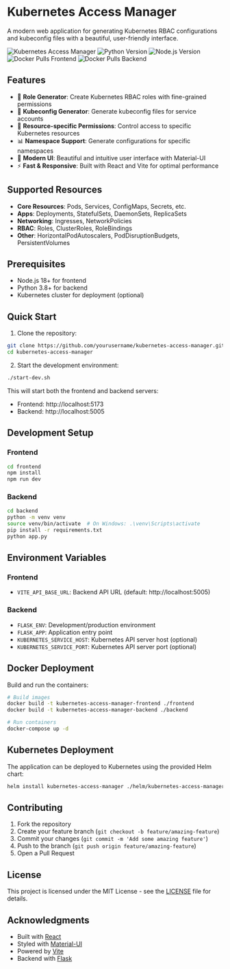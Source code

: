 # Kubernetes Access Manager

A modern web application for generating Kubernetes RBAC configurations and kubeconfig files with a beautiful, user-friendly interface.

![Kubernetes Access Manager](https://img.shields.io/badge/Kubernetes-Access%20Manager-326CE5?style=for-the-badge&logo=kubernetes&logoColor=white)
![Python Version](https://img.shields.io/badge/Python-3.11%2B-blue?style=flat-square&logo=python)
![Node.js Version](https://img.shields.io/badge/Node.js-18%2B-green?style=flat-square&logo=nodedotjs)
![Docker Pulls Frontend](https://img.shields.io/docker/pulls/yonahdissen/kubernetes-access-manager-frontend?style=flat-square&logo=docker)
![Docker Pulls Backend](https://img.shields.io/docker/pulls/yonahdissen/kubernetes-access-manager-backend?style=flat-square&logo=docker)

## Features

- 🔐 **Role Generator**: Create Kubernetes RBAC roles with fine-grained permissions
- 📄 **Kubeconfig Generator**: Generate kubeconfig files for service accounts
- 🎯 **Resource-specific Permissions**: Control access to specific Kubernetes resources
- 📊 **Namespace Support**: Generate configurations for specific namespaces
- 🎨 **Modern UI**: Beautiful and intuitive user interface with Material-UI
- ⚡ **Fast & Responsive**: Built with React and Vite for optimal performance

## Supported Resources

- **Core Resources**: Pods, Services, ConfigMaps, Secrets, etc.
- **Apps**: Deployments, StatefulSets, DaemonSets, ReplicaSets
- **Networking**: Ingresses, NetworkPolicies
- **RBAC**: Roles, ClusterRoles, RoleBindings
- **Other**: HorizontalPodAutoscalers, PodDisruptionBudgets, PersistentVolumes

## Prerequisites

- Node.js 18+ for frontend
- Python 3.8+ for backend
- Kubernetes cluster for deployment (optional)

## Quick Start

1. Clone the repository:
```bash
git clone https://github.com/yourusername/kubernetes-access-manager.git
cd kubernetes-access-manager
```

2. Start the development environment:
```bash
./start-dev.sh
```

This will start both the frontend and backend servers:
- Frontend: http://localhost:5173
- Backend: http://localhost:5005

## Development Setup

### Frontend

```bash
cd frontend
npm install
npm run dev
```

### Backend

```bash
cd backend
python -m venv venv
source venv/bin/activate  # On Windows: .\venv\Scripts\activate
pip install -r requirements.txt
python app.py
```

## Environment Variables

### Frontend
- `VITE_API_BASE_URL`: Backend API URL (default: http://localhost:5005)

### Backend
- `FLASK_ENV`: Development/production environment
- `FLASK_APP`: Application entry point
- `KUBERNETES_SERVICE_HOST`: Kubernetes API server host (optional)
- `KUBERNETES_SERVICE_PORT`: Kubernetes API server port (optional)

## Docker Deployment

Build and run the containers:

```bash
# Build images
docker build -t kubernetes-access-manager-frontend ./frontend
docker build -t kubernetes-access-manager-backend ./backend

# Run containers
docker-compose up -d
```

## Kubernetes Deployment

The application can be deployed to Kubernetes using the provided Helm chart:

```bash
helm install kubernetes-access-manager ./helm/kubernetes-access-manager
```

## Contributing

1. Fork the repository
2. Create your feature branch (`git checkout -b feature/amazing-feature`)
3. Commit your changes (`git commit -m 'Add some amazing feature'`)
4. Push to the branch (`git push origin feature/amazing-feature`)
5. Open a Pull Request

## License

This project is licensed under the MIT License - see the [LICENSE](LICENSE) file for details.

## Acknowledgments

- Built with [React](https://reactjs.org/)
- Styled with [Material-UI](https://mui.com/)
- Powered by [Vite](https://vitejs.dev/)
- Backend with [Flask](https://flask.palletsprojects.com/) 
